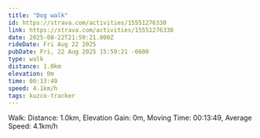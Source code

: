 ```yaml
---
title: "Dog walk"
id: https://strava.com/activities/15551276330
link: https://strava.com/activities/15551276330
date: 2025-08-22T21:59:21.000Z
rideDate: Fri Aug 22 2025
pubDate: Fri, 22 Aug 2025 15:59:21 -0600
type: walk
distance: 1.0km
elevation: 0m
time: 00:13:49
speed: 4.1km/h
tags: kuzco-tracker
---
```

Walk: Distance: 1.0km, Elevation Gain: 0m, Moving Time: 00:13:49, Average Speed: 4.1km/h